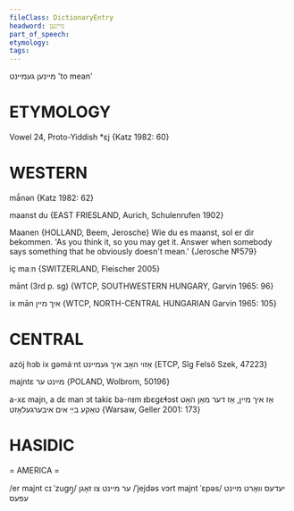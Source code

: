 ```yaml
---
fileClass: DictionaryEntry
headword: מיינען
part_of_speech: 
etymology: 
tags: 
---
```

מיינען
געמיינט
'to mean'

ETYMOLOGY
===========
Vowel 24, Proto-Yiddish *ɛj
{Katz 1982: 60}

WESTERN
========

mā́nən {Katz 1982: 62}

maanst du {EAST FRIESLAND, Aurich, Schulenrufen 1902}

Maanen {HOLLAND, Beem, Jerosche}
Wie du es maanst, sol er dir bekommen. 'As you think it, so you may get it. Answer when somebody says something that he obviously doesn't mean.' {Jerosche №579}

iç maːn  {SWITZERLAND, Fleischer 2005}

mānt (3rd p. sg) {WTCP, SOUTHWESTERN HUNGARY, Garvin 1965: 96}

ix mān איך מיין {WTCP, NORTH-CENTRAL HUNGARIAN Garvin 1965: 105}

CENTRAL
========

azój hɔb ix gəmáˑnt אַזוי האָב איך געמיינט {ETCP, Sîg Felső Szek, 47223}

majntɛ מײַנט ער {POLAND, Wolbrom, 50196}

a-xɛ majn, a dɛ man ɔt takiɛ ba-nᵻm ᵻbɛgɛɬɔst אַז איך מיין, אַז דער מאַן האָט טאַקע בײַ אים איבערגעלאָזט {Warsaw, Geller 2001: 173}

HASIDIC
=======
= AMERICA = 

/er majnt cɪ ˈzugŋ̩/ ער מיינט צו זאָגן
/ˈjejdəs vɔrt majnt ˈɛpəs/ יעדעס וואָרט מיינט עפּעס
